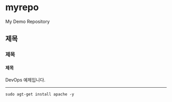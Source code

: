 # myrepo
My Demo Repository

## 제목

### 제목

#### 제목

DevOps 예제입니다.

---

```
sudo agt-get install apache -y
```
